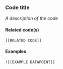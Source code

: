 ### Code title

*A description of the code*

#### Related code(s)
```
[[RELATED CODE]]
```

#### Examples
```
![[EXAMPLE DATAPOINT]]
```